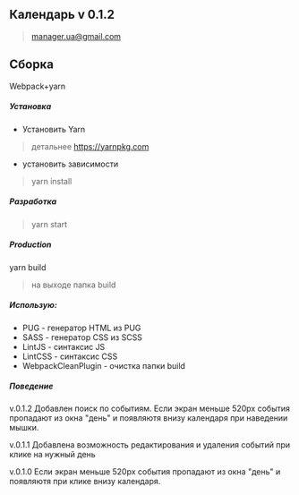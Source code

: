 ## Календарь v 0.1.2

> manager.ua@gmail.com

## Сборка
Webpack+yarn

##### Установка
* Установить Yarn
>детальнее https://yarnpkg.com
* установить зависимости
>yarn install

##### Разработка
> yarn start

##### Production
yarn build
>на выходе папка build

##### Использую:
* PUG - генератор HTML из PUG
* SASS - генератор СSS из SCSS
* LintJS - синтаксис JS
* LintCSS - синтаксис CSS
* WebpackCleanPlugin - очистка папки build
 
##### Поведение
v.0.1.2 Добавлен поиск по событиям.
        Если экран меньше 520px события пропадают из окна "день" и появляютя внизу календаря при наведении мышки.

v.0.1.1 Добавлена возможность редактирования и удаления событий при клике на нужный день

v.0.1.0 Если экран меньше 520px события пропадают из окна "день" и появляютя при клике внизу календаря.


